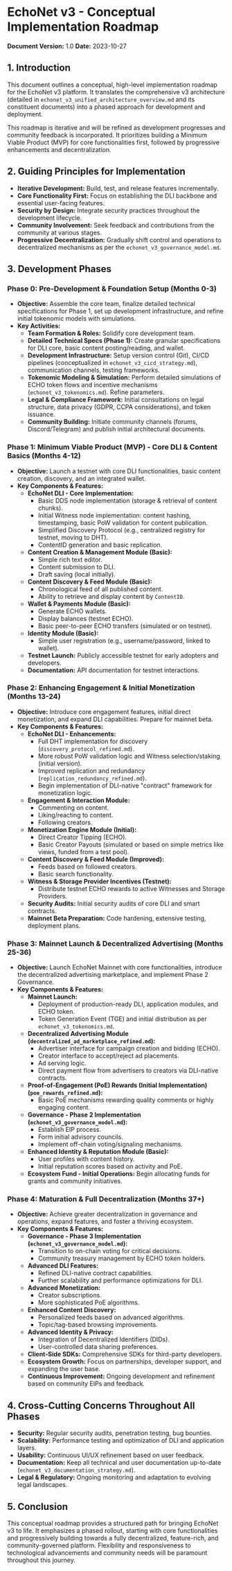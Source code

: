 # EchoNet v3 - Conceptual Implementation Roadmap

**Document Version:** 1.0
**Date:** 2023-10-27

## 1. Introduction

This document outlines a conceptual, high-level implementation roadmap for the EchoNet v3 platform. It translates the comprehensive v3 architecture (detailed in `echonet_v3_unified_architecture_overview.md` and its constituent documents) into a phased approach for development and deployment.

This roadmap is iterative and will be refined as development progresses and community feedback is incorporated. It prioritizes building a Minimum Viable Product (MVP) for core functionalities first, followed by progressive enhancements and decentralization.

## 2. Guiding Principles for Implementation

*   **Iterative Development:** Build, test, and release features incrementally.
*   **Core Functionality First:** Focus on establishing the DLI backbone and essential user-facing features.
*   **Security by Design:** Integrate security practices throughout the development lifecycle.
*   **Community Involvement:** Seek feedback and contributions from the community at various stages.
*   **Progressive Decentralization:** Gradually shift control and operations to decentralized mechanisms as per the `echonet_v3_governance_model.md`.

## 3. Development Phases

### Phase 0: Pre-Development & Foundation Setup (Months 0-3)

*   **Objective:** Assemble the core team, finalize detailed technical specifications for Phase 1, set up development infrastructure, and refine initial tokenomic models with simulations.
*   **Key Activities:**
    *   **Team Formation & Roles:** Solidify core development team.
    *   **Detailed Technical Specs (Phase 1):** Create granular specifications for DLI core, basic content posting/reading, and wallet.
    *   **Development Infrastructure:** Setup version control (Git), CI/CD pipelines (conceptualized in `echonet_v3_cicd_strategy.md`), communication channels, testing frameworks.
    *   **Tokenomic Modeling & Simulation:** Perform detailed simulations of ECHO token flows and incentive mechanisms (`echonet_v3_tokenomics.md`). Refine parameters.
    *   **Legal & Compliance Framework:** Initial consultations on legal structure, data privacy (GDPR, CCPA considerations), and token issuance.
    *   **Community Building:** Initiate community channels (forums, Discord/Telegram) and publish initial architectural documents.

### Phase 1: Minimum Viable Product (MVP) - Core DLI & Content Basics (Months 4-12)

*   **Objective:** Launch a testnet with core DLI functionalities, basic content creation, discovery, and an integrated wallet.
*   **Key Components & Features:**
    *   **EchoNet DLI - Core Implementation:**
        *   Basic DDS node implementation (storage & retrieval of content chunks).
        *   Initial Witness node implementation: content hashing, timestamping, basic PoW validation for content publication.
        *   Simplified Discovery Protocol (e.g., centralized registry for testnet, moving to DHT).
        *   ContentID generation and basic replication.
    *   **Content Creation & Management Module (Basic):**
        *   Simple rich text editor.
        *   Content submission to DLI.
        *   Draft saving (local initially).
    *   **Content Discovery & Feed Module (Basic):**
        *   Chronological feed of all published content.
        *   Ability to retrieve and display content by `ContentID`.
    *   **Wallet & Payments Module (Basic):**
        *   Generate ECHO wallets.
        *   Display balances (testnet ECHO).
        *   Basic peer-to-peer ECHO transfers (simulated or on testnet).
    *   **Identity Module (Basic):**
        *   Simple user registration (e.g., username/password, linked to wallet).
    *   **Testnet Launch:** Publicly accessible testnet for early adopters and developers.
    *   **Documentation:** API documentation for testnet interactions.

### Phase 2: Enhancing Engagement & Initial Monetization (Months 13-24)

*   **Objective:** Introduce core engagement features, initial direct monetization, and expand DLI capabilities. Prepare for mainnet beta.
*   **Key Components & Features:**
    *   **EchoNet DLI - Enhancements:**
        *   Full DHT implementation for discovery (`discovery_protocol_refined.md`).
        *   More robust PoW validation logic and Witness selection/staking (initial version).
        *   Improved replication and redundancy (`replication_redundancy_refined.md`).
        *   Begin implementation of DLI-native "contract" framework for monetization logic.
    *   **Engagement & Interaction Module:**
        *   Commenting on content.
        *   Liking/reacting to content.
        *   Following creators.
    *   **Monetization Engine Module (Initial):**
        *   Direct Creator Tipping (ECHO).
        *   Basic Creator Payouts (simulated or based on simple metrics like views, funded from a test pool).
    *   **Content Discovery & Feed Module (Improved):**
        *   Feeds based on followed creators.
        *   Basic search functionality.
    *   **Witness & Storage Provider Incentives (Testnet):**
        *   Distribute testnet ECHO rewards to active Witnesses and Storage Providers.
    *   **Security Audits:** Initial security audits of core DLI and smart contracts.
    *   **Mainnet Beta Preparation:** Code hardening, extensive testing, deployment plans.

### Phase 3: Mainnet Launch & Decentralized Advertising (Months 25-36)

*   **Objective:** Launch EchoNet Mainnet with core functionalities, introduce the decentralized advertising marketplace, and implement Phase 2 Governance.
*   **Key Components & Features:**
    *   **Mainnet Launch:**
        *   Deployment of production-ready DLI, application modules, and ECHO token.
        *   Token Generation Event (TGE) and initial distribution as per `echonet_v3_tokenomics.md`.
    *   **Decentralized Advertising Module (`decentralized_ad_marketplace_refined.md`):**
        *   Advertiser interface for campaign creation and bidding (ECHO).
        *   Creator interface to accept/reject ad placements.
        *   Ad serving logic.
        *   Direct payment flow from advertisers to creators via DLI-native contracts.
    *   **Proof-of-Engagement (PoE) Rewards (Initial Implementation) (`poe_rewards_refined.md`):**
        *   Basic PoE mechanisms rewarding quality comments or highly engaging content.
    *   **Governance - Phase 2 Implementation (`echonet_v3_governance_model.md`):**
        *   Establish EIP process.
        *   Form initial advisory councils.
        *   Implement off-chain voting/signaling mechanisms.
    *   **Enhanced Identity & Reputation Module (Basic):**
        *   User profiles with content history.
        *   Initial reputation scores based on activity and PoE.
    *   **Ecosystem Fund - Initial Operations:** Begin allocating funds for grants and community initiatives.

### Phase 4: Maturation & Full Decentralization (Months 37+)

*   **Objective:** Achieve greater decentralization in governance and operations, expand features, and foster a thriving ecosystem.
*   **Key Components & Features:**
    *   **Governance - Phase 3 Implementation (`echonet_v3_governance_model.md`):**
        *   Transition to on-chain voting for critical decisions.
        *   Community treasury management by ECHO token holders.
    *   **Advanced DLI Features:**
        *   Refined DLI-native contract capabilities.
        *   Further scalability and performance optimizations for DLI.
    *   **Advanced Monetization:**
        *   Creator subscriptions.
        *   More sophisticated PoE algorithms.
    *   **Enhanced Content Discovery:**
        *   Personalized feeds based on advanced algorithms.
        *   Topic/tag-based browsing improvements.
    *   **Advanced Identity & Privacy:**
        *   Integration of Decentralized Identifiers (DIDs).
        *   User-controlled data sharing preferences.
    *   **Client-Side SDKs:** Comprehensive SDKs for third-party developers.
    *   **Ecosystem Growth:** Focus on partnerships, developer support, and expanding the user base.
    *   **Continuous Improvement:** Ongoing development and refinement based on community EIPs and feedback.

## 4. Cross-Cutting Concerns Throughout All Phases

*   **Security:** Regular security audits, penetration testing, bug bounties.
*   **Scalability:** Performance testing and optimization of DLI and application layers.
*   **Usability:** Continuous UI/UX refinement based on user feedback.
*   **Documentation:** Keep all technical and user documentation up-to-date (`echonet_v3_documentation_strategy.md`).
*   **Legal & Regulatory:** Ongoing monitoring and adaptation to evolving legal landscapes.

## 5. Conclusion

This conceptual roadmap provides a structured path for bringing EchoNet v3 to life. It emphasizes a phased rollout, starting with core functionalities and progressively building towards a fully decentralized, feature-rich, and community-governed platform. Flexibility and responsiveness to technological advancements and community needs will be paramount throughout this journey.

